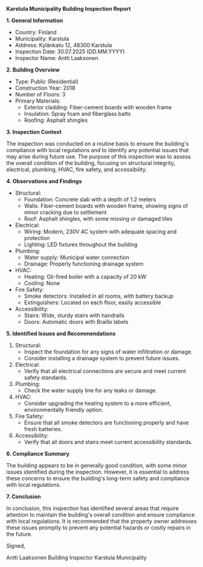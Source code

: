 **Karstula Municipality Building Inspection Report**

**1. General Information**

* Country: Finland
* Municipality: Karstula
* Address: Kylänkatu 12, 48300 Karstula
* Inspection Date: 30.07.2025 (DD.MM.YYYY)
* Inspector Name: Antti Laaksonen

**2. Building Overview**

* Type: Public (Residential)
* Construction Year: 2018
* Number of Floors: 3
* Primary Materials:
	+ Exterior cladding: Fiber-cement boards with wooden frame
	+ Insulation: Spray foam and fiberglass batts
	+ Roofing: Asphalt shingles

**3. Inspection Context**

The inspection was conducted on a routine basis to ensure the building's compliance with local regulations and to identify any potential issues that may arise during future use. The purpose of this inspection was to assess the overall condition of the building, focusing on structural integrity, electrical, plumbing, HVAC, fire safety, and accessibility.

**4. Observations and Findings**

* Structural:
	+ Foundation: Concrete slab with a depth of 1.2 meters
	+ Walls: Fiber-cement boards with wooden frame, showing signs of minor cracking due to settlement
	+ Roof: Asphalt shingles, with some missing or damaged tiles
* Electrical:
	+ Wiring: Modern, 230V AC system with adequate spacing and protection
	+ Lighting: LED fixtures throughout the building
* Plumbing:
	+ Water supply: Municipal water connection
	+ Drainage: Properly functioning drainage system
* HVAC:
	+ Heating: Oil-fired boiler with a capacity of 20 kW
	+ Cooling: None
* Fire Safety:
	+ Smoke detectors: Installed in all rooms, with battery backup
	+ Extinguishers: Located on each floor, easily accessible
* Accessibility:
	+ Stairs: Wide, sturdy stairs with handrails
	+ Doors: Automatic doors with Braille labels

**5. Identified Issues and Recommendations**

1. Structural:
	* Inspect the foundation for any signs of water infiltration or damage.
	* Consider installing a drainage system to prevent future issues.
2. Electrical:
	* Verify that all electrical connections are secure and meet current safety standards.
3. Plumbing:
	* Check the water supply line for any leaks or damage.
4. HVAC:
	* Consider upgrading the heating system to a more efficient, environmentally friendly option.
5. Fire Safety:
	* Ensure that all smoke detectors are functioning properly and have fresh batteries.
6. Accessibility:
	* Verify that all doors and stairs meet current accessibility standards.

**6. Compliance Summary**

The building appears to be in generally good condition, with some minor issues identified during the inspection. However, it is essential to address these concerns to ensure the building's long-term safety and compliance with local regulations.

**7. Conclusion**

In conclusion, this inspection has identified several areas that require attention to maintain the building's overall condition and ensure compliance with local regulations. It is recommended that the property owner addresses these issues promptly to prevent any potential hazards or costly repairs in the future.

Signed,

Antti Laaksonen
Building Inspector
Karstula Municipality